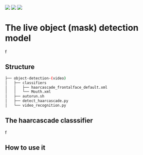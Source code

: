 [![](https://img.shields.io/badge/python-3.8.5-blue.svg?&logo=python&logoColor=yellow)](https://www.python.org/downloads/release/python-385/) [![](https://img.shields.io/badge/OpenCV-3.4.0-blue?&logo=opencv&logoColor=red)](https://docs.opencv.org/3.4.0/index.html) [![](https://img.shields.io/badge/Docker-20.10.14-blue?&logo=Docker&logoColor=blue)](https://hub.docker.com/repository/docker/l22chi/opencv-ubuntu)


# The live object (mask) detection model

f

## Structure

```bash
├── object-detection-(video)
│   ├── classifiers
│   │   ├── haarcascade_frontalface_default.xml
│   │   └── Mouth.xml
│   ├── autorun.sh
│   ├── detect_haarcascade.py
│   └── video_recognition.py
```

## The haarcascade classsifier

f

## How to use it